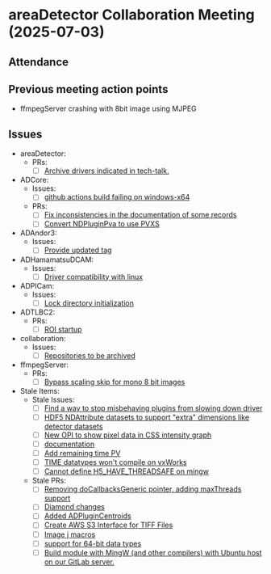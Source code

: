 # areaDetector Collaboration Meeting (2025-07-03)

## Attendance

## Previous meeting action points

- ffmpegServer crashing with 8bit image using MJPEG

## Issues

- areaDetector:
    - PRs:
        - [ ] [Archive drivers indicated in tech-talk.](https://github.com/areaDetector/areaDetector/pull/96)
- ADCore:
    - Issues:
        - [ ] [github actions build failing on windows-x64](https://github.com/areaDetector/ADCore/issues/536)
    - PRs:
        - [ ] [Fix inconsistencies in the documentation of some records](https://github.com/areaDetector/ADCore/pull/535)
        - [ ] [Convert NDPluginPva to use PVXS](https://github.com/areaDetector/ADCore/pull/532)
- ADAndor3:
    - Issues:
        - [ ] [Provide updated tag](https://github.com/areaDetector/ADAndor3/issues/18)
- ADHamamatsuDCAM:
    - Issues:
        - [ ] [Driver compatibility with linux](https://github.com/areaDetector/ADHamamatsuDCAM/issues/4)
- ADPICam:
    - Issues:
        - [ ] [Lock directory initialization](https://github.com/areaDetector/ADPICam/issues/27)
- ADTLBC2:
    - PRs:
        - [ ] [ROI startup](https://github.com/areaDetector/ADTLBC2/pull/1)
- collaboration:
    - Issues:
        - [ ] [Repositories to be archived](https://github.com/areaDetector/collaboration/issues/2)
- ffmpegServer:
    - PRs:
        - [ ] [Bypass scaling skip for mono 8 bit images](https://github.com/areaDetector/ffmpegServer/pull/41)
- Stale Items:
    - Stale Issues:
        - [ ] [Find a way to stop misbehaving plugins from slowing down driver](https://github.com/areaDetector/ADCore/issues/98)
        - [ ] [HDF5 NDAttribute datasets to support "extra" dimensions like detector datasets](https://github.com/areaDetector/ADCore/issues/96)
        - [ ] [New OPI to show pixel data in CSS intensity graph](https://github.com/areaDetector/ADCore/issues/180)
        - [ ] [documentation](https://github.com/areaDetector/ADMythen/issues/2)
        - [ ] [Add remaining time PV](https://github.com/areaDetector/ADPilatus/issues/7)
        - [ ] [TIME datatypes won't compile on vxWorks](https://github.com/areaDetector/ADSupport/issues/5)
        - [ ] [Cannot define H5_HAVE_THREADSAFE on mingw](https://github.com/areaDetector/ADSupport/issues/6)
    - Stale PRs:
        - [ ] [Removing doCallbacksGeneric pointer, adding maxThreads support ](https://github.com/areaDetector/ADPluginBar/pull/30)
        - [ ] [Diamond changes](https://github.com/areaDetector/ADMythen/pull/4)
        - [ ] [Added ADPluginCentroids](https://github.com/areaDetector/areaDetector/pull/69)
        - [ ] [Create AWS S3 Interface for TIFF Files](https://github.com/areaDetector/ADCore/pull/458)
        - [ ] [Image j macros](https://github.com/areaDetector/ADViewers/pull/21)
        - [ ] [support for 64-bit data types](https://github.com/areaDetector/ADCSimDetector/pull/4)
        - [ ] [Build module with MingW (and other compilers) with Ubuntu host on our GitLab server.](https://github.com/areaDetector/ADSupport/pull/39)
